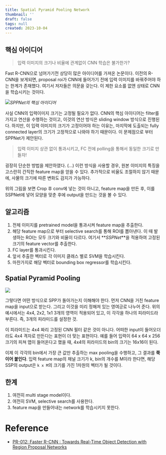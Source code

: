 ```yaml
---
title: Spatial Pyramid Pooling Network
thumbnail: ''
draft: false
tags: null
created: 2023-10-04
---
```


## 핵심 아이디어

 > 
 > 입력 이미지의 크기나 비율에 관계없이 CNN 학습은 불가한가?

Fast R-CNN으로 넘어가기전 상당히 많은 아이디어를 가져온 논문이다. 이전의 R-CNN을 보게되면, proposal roi가 CNN에 들어가기 전에 입력 이미지를 바꿔주어야 하는 한계가 존재했다. 여기서 저자들은 의문을 갖는다. 이 제한 요소를 없앤 상태로 CNN을 학습시키는 것이다.

![](Pasted%20image%2020231004171725.png)*SPPNet의 핵심 아이디어*

사실 CNN의 입력이미지 크기는 고정될 필요가 없다. CNN의 핵심 아이디어는 filter를 가지고 연산을 수행하는 것이고, 이것의 연산 방식은 sliding window 방식으로 진행된다. 하지만, 이 입력 이미지의 크기가 고정이어야 하는 이유는, 마지막에 도출되는 fully connected layer의 크기가 고정적으로 나와야 하기 때문이다. 이 문제점으로 부터 SPPNet가 제안된다.

 > 
 > 입력 이미지 상관 없이 통과시키고, FC 전에 polling을 통해서 동일한 크기로 만들자!

굉장히 단순한 방법을 제안하였다. (...) 이런 방식을 사용할 경우, 원본 이미지의 특징을 고스란히 간직한 feature map을 얻을 수 있다. 추가적으로 비율도 조절하지 않기 때문에, 사물의 크기에 따른 변화도 감지가 가능하다.

위의 그림을 보면 Crop 후 conv에 넣는 것이 아니고, feature map을 만든 후, 이를 SSPNet에 넣어 모양을 맞춘 후에 output을 만드는 것을 볼 수 있다.

## 알고리즘

1. 전체 이미지를 pretrained model을 통과시켜 feature map을 추출한다.
1. 해당 feature map으로 부터 selective search를 통해 ROI를 뽑아낸다. 이 때 발생하는 ROI는 모두 크기와 비율이 다르다. 여기서 \*\**SSPNet*\*\*을 적용하여 고정된 크기의 feature vector를 추출한다.
1. FC layer를 통과시킨다.
1. 앞서 추출한 벡터로 각 이미지 클래스 별로 SVM을 학습시킨다.
1. 마찬가지로 해당 벡터로 bounding box regressor를 학습시킨다.

## Spatial Pyramid Pooling

![](Pasted%20image%2020231004171732.png)

그렇다면 어떤 방식으로 SPP가 돌아가는지 이해해야 한다. 먼저 CNN을 거친 feature map을 input으로 받는다. 그리고 이것을 미리 정해져 있는 영여긍로 나누어 준다. 위의 예시에서는 4x4, 2x2, 1x1 3개의 영역이 적용되어 있고, 이 각각을 하나의 피라미드라 부른다. 즉, 3개의 피라미드를 설정한 것.

이 피라미드는 4x4 짜리 고정된 CNN 필터 같은 것이 아니다. 어떠한 input이 들어오더라도 4x4 격자로 만든다는 표현이 더 맞는 표현이다. 예를 들어 입력이 64 x 64 x 256 크기의 피쳐 맵이 들어온다고 했을 때, 4x4의 피라미드의 bin의 크기는 16x16이 된다.

이제 이 각각의 bin에서 가장 큰 값만 추출하는 max pooling을 수행하고, 그 결과를 **쭉 이어 붙인다**. 입력 feature map의 채널 크기가 k, bin의 개수를 M이라 한다면, 해당 SSP의 output은 `k x M`의 크기를 가진 1차원의 벡터가 될 것이다.

## 한계

1. 여전히 multi stage model이다.
1. 여전히 SVM, selective search를 사용한다.
1. feature map을 만들어내는 network를 학습시키지 못한다.

# Reference

* [PR-012: Faster R-CNN : Towards Real-Time Object Detection with Region Proposal Networks](https://www.youtube.com/watch?v=kcPAGIgBGRs&list=PLWKf9beHi3Tg50UoyTe6rIm20sVQOH1br&index=12)

